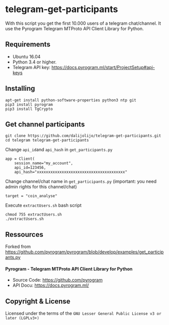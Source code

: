 # telegram-get-participants

With this script you get the first 10.000 users of a telegram chat/channel. It use the Pyrogram Telegram MTProto API Client Library for Python.

## Requirements
- Ubuntu 16.04  
- Python 3.4 or higher.
- Telegram API key: https://docs.pyrogram.ml/start/ProjectSetup#api-keys

## Installing

```
apt-get install python-software-properties python3 ntp git
pip3 install pyrogram
pip3 install TgCrypto
```

## Get channel participants

```
git clone https://github.com/dalijolijo/telegram-get-participants.git
cd telegram telegram-get-participants
```

Change `api_id`and `api_hash` in `get_participants.py`
```
app = Client(
    session_name="my_account",
    api_id=123456,
    api_hash="xxxxxxxxxxxxxxxxxxxxxxxxxxxxxxxxxxxxxxx"
```

Change channel/chat name in `get_participants.py` (important: you need admin rights for this channel/chat)
```
target = "coin_analyse"
```

Execute `extractUsers.sh` bash script

```
chmod 755 extractUsers.sh
./extractUsers.sh
```

## Ressources
Forked from https://github.com/pyrogram/pyrogram/blob/develop/examples/get_participants.py
#### Pyrogram - Telegram MTProto API Client Library for Python
- Source Code: https://github.com/pyrogram
- API Docu: https://docs.pyrogram.ml/


## Copyright & License
Licensed under the terms of the `GNU Lesser General Public License v3 or later (LGPLv3+)`
